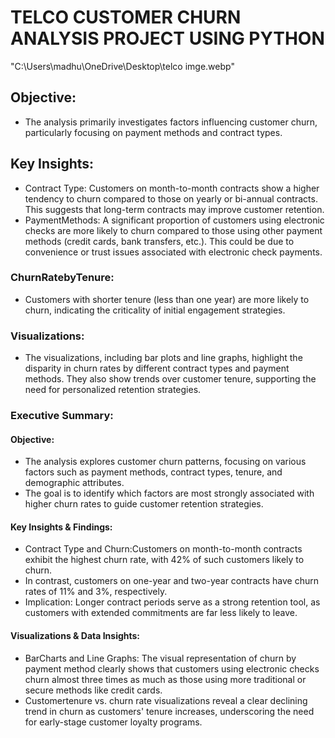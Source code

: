 # TELCO CUSTOMER CHURN ANALYSIS PROJECT USING PYTHON

"C:\Users\madhu\OneDrive\Desktop\telco imge.webp"

## Objective:
- The analysis primarily investigates factors influencing customer churn,
particularly focusing on payment methods and contract types.


## Key Insights:

- Contract Type: Customers on month-to-month contracts show a
higher tendency to churn compared to those on yearly or bi-annual
contracts. This suggests that long-term contracts may improve
customer retention.
 - PaymentMethods: A significant proportion of customers using
electronic checks are more likely to churn compared to those using
other payment methods (credit cards, bank transfers, etc.). This could
be due to convenience or trust issues associated with electronic check
payments.

### ChurnRatebyTenure:
 - Customers with shorter tenure (less than one year) are more likely
to churn, indicating the criticality of initial engagement strategies.

### Visualizations:
- The visualizations, including bar plots and line graphs, highlight the
disparity in churn rates by different contract types and payment
methods. They also show trends over customer tenure, supporting the
need for personalized retention strategies.

### Executive Summary:

#### Objective: 
- The analysis explores customer churn patterns, focusing
on various factors such as payment methods, contract types, tenure,
and demographic attributes.
- The goal is to identify which factors are
most strongly associated with higher churn rates to guide customer
retention strategies.

#### Key Insights & Findings:
- Contract Type and Churn:Customers on month-to-month
contracts exhibit the highest churn rate, with 42% of such customers
likely to churn.
- In contrast, customers on one-year and two-year contracts have
churn rates of 11% and 3%, respectively.
- Implication: Longer contract periods serve as a strong retention tool,
as customers with extended commitments are far less likely to leave.


#### Visualizations & Data Insights:
- BarCharts and Line Graphs: 
The visual representation of churn by payment method clearly shows
that customers using electronic checks churn almost three times as
much as those using more traditional or secure methods like credit
cards.
- Customertenure vs. churn rate visualizations reveal a clear declining
trend in churn as customers' tenure increases, underscoring the need
for early-stage customer loyalty programs.
